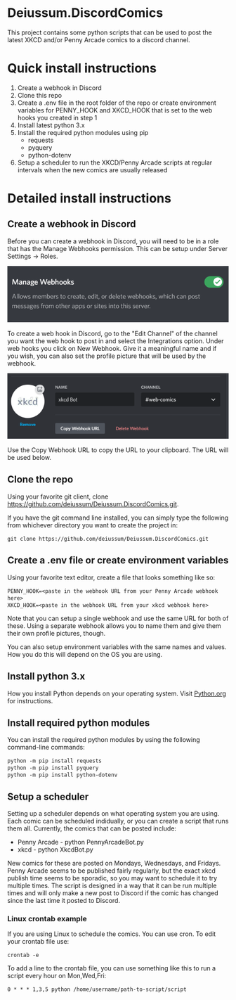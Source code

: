 # Deiussum.DiscordComics
This project contains some python scripts that can be used to post the latest XKCD and/or Penny Arcade comics to a discord channel.  

# Quick install instructions

1. Create a webhook in Discord
2. Clone this repo
3. Create a .env file in the root folder of the repo or create environment variables for PENNY_HOOK and XKCD_HOOK that is set to the web hooks you created in step 1
4. Install latest python 3.x
5. Install the required python modules using pip
    - requests
    - pyquery
    - python-dotenv
6. Setup a scheduler to run the XKCD/Penny Arcade scripts at regular intervals when the new comics are usually released

# Detailed install instructions

## Create a webhook in Discord

Before you can create a webhook in Discord, you will need to be in a role that has the Manage Webhooks permission.  This can be setup under Server Settings -> Roles.

![Mange Webhooks](images/DiscordWebhookPermissions.png)

To create a web hook in Discord, go to the "Edit Channel" of the channel you want the web hook to post in and select the Integrations option.  Under web hooks you click on New Webhook.  Give it a meaningful name and if you wish, you can also set the profile picture that will be used by the webhook.

![Webhook](images/DiscordWebhook.png)

Use the Copy Webhook URL to copy the URL to your clipboard.  The URL will be used below.

## Clone the repo

Using your favorite git client, clone https://github.com/deiussum/Deiussum.DiscordComics.git.

If you have the git command line installed, you can simply type the following from whichever directory you want to create the project in:

    git clone https://github.com/deiussum/Deiussum.DiscordComics.git

## Create a .env file or create environment variables

Using your favorite text editor, create a file that looks something like so:

    PENNY_HOOK=<paste in the webhook URL from your Penny Arcade webhook here>
    XKCD_HOOK=<paste in the webhook URL from your xkcd webhook here>

Note that you can setup a single webhook and use the same URL for both of these.  Using a separate webhook allows you to name them and give them their own profile pictures, though.

You can also setup environment variables with the same names and values.  How you do this will depend on the OS you are using.

## Install python 3.x

How you install Python depends on your operating system.  Visit [Python.org](https://www.python.org) for instructions.

## Install required python modules

You can install the required python modules by using the following command-line commands:

    python -m pip install requests
    python -m pip install pyquery
    python -m pip install python-dotenv

## Setup a scheduler

Setting up a scheduler depends on what operating system you are using.  Each comic can be scheduled indidually, or you can create a script that runs them all.  Currently, the comics that can be posted include:

- Penny Arcade - python PennyArcadeBot.py
- xkcd - python XkcdBot.py

New comics for these are posted on Mondays, Wednesdays, and Fridays.  Penny Arcade seems to be published fairly regularly, but the exact xkcd publish time seems to be sporadic, so you may want to schedule it to try multiple times.  The script is designed in a way that it can be run multiple times and will only make a new post to Discord if the comic has changed since the last time it posted to Discord.

### Linux crontab example

If you are using Linux to schedule the comics. You can use cron.  To edit your crontab file use:

    crontab -e

To add a line to the crontab file, you can use something like this to run a script every hour on Mon,Wed,Fri:

    0 * * * 1,3,5 python /home/username/path-to-script/script









